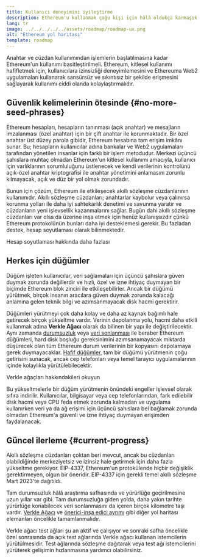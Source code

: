 ```yaml
---
title: Kullanıcı deneyimini iyileştirme
description: Ethereum'u kullanmak çoğu kişi için hâlâ oldukça karmaşık. Kitlesel kullanımı teşvik etmek için Ethereum, giriş engellerini büyük ölçüde azaltmalıdır - kullanıcılar, Ethereum'a merkeziyetsiz, izinsiz ve sansüre dirençli erişimin avantajlarından yararlanmalıdır; ancak bu, geleneksel bir web2 uygulamasını kullanmak kadar sorunsuz olmalıdır.
lang: tr
image: ../../../../../assets/roadmap/roadmap-ux.png
alt: "Ethereum yol haritası"
template: roadmap
---
```


Anahtar ve cüzdan kullanımından işlemlerin başlatılmasına kadar Ethereum'un kullanımı basitleştirilmeli. Ethereum, kitlesel kullanımı hafifletmek için, kullanıcılara izinsizliği deneyimlemesini ve Ethereuma Web2 uygulamaları kullanarak sansürsüz ve sıkıntısız bir şekilde erişmesini sağlayarak kullanımı ciddi olanda kolaylaştırmalıdır.

## Güvenlik kelimelerinin ötesinde {#no-more-seed-phrases}

Ethereum hesapları, hesapların tanınması (açık anahtar) ve mesajların imzalanması (özel anahtar) için bir çift anahtar ile korunmaktadır. Bir özel anahtar üst düzey parola gibidir, Ethereum hesabına tam erişim imkânı sunar. Bu; hesapların kullanıcılar adına bankalar ve Web2 uygulamaları tarafından yönetilen insanlar için farklı bir işlem metodudur. Merkezi üçüncü şahıslara muhtaç olmadan Ethereum'un kitlesel kullanımı amacıyla, kullanıcı için varlıklarının sorumluluğunu üstlenecek ve kendi verilerinin kontrolünü açık-özel anahtar kriptografisi ile anahtar yönetimini anlamasını zorunlu kılmayacak, açık ve düz bir yol olmak zorundadır.

Bunun için çözüm, Ethereum ile etkileşecek akıllı sözleşme cüzdanlarının kullanımıdır. Akıllı sözleşme cüzdanları; anahtarlar kaybolur veya çalınırsa korunma yolları ile daha iyi sahtekarlık denetimi ve savunma yaratır ve cüzdanların yeni işlevsellik kazanmalarını sağlar. Bugün dahi akıllı sözleşme cüzdanları var olsa da üzerine inşa etmek için henüz kullanışsızdır çünkü Ethereum protokolünün bunları daha iyi desteklemesi gerekir. Bu fazladan destek, hesap soyutlaması olarak bilinmektedir.

<ButtonLink variant="outline-color" to="/roadmap/account-abstraction/">Hesap soyutlaması hakkında daha fazlası</ButtonLink>

## Herkes için düğümler

Düğüm işleten kullanıcılar, veri sağlamaları için üçüncü şahıslara güven duymak zorunda değillerdir ve hızlı, özel ve izne ihtiyaç duymayan bir biçimde Ethereum blok zinciri ile etkileşebilirler. Ancak bir düğümü yürütmek, birçok insanın aracılara güven duymak zorunda kalacağı anlamına gelen teknik bilgi ve azımsanmayacak disk hacmi gerektirir.

Düğümleri yürütmeyi çok daha kolay ve daha az kaynak bağımlı hale getirecek birçok yükseltme vardır. Verinin depolanma yolu, hacmi daha etkili kullanmak adına **Verkle Ağacı** olarak da bilinen bir yapı ile değiştirilecektir. Aynı zamanda [durumsuzluk](/roadmap/statelessness) veya [veri sonlanması](/roadmap/statelessness/#data-expiry) ile beraber Ethereum düğümleri, hard disk boşluğu gereksinimini azımsanamayacak miktarda düşürecek olan tüm Ethereum durum verilerinin bir kopyasını depolamaya gerek duymayacaklar. [Hafif düğümler](/developers/docs/nodes-and-clients/light-clients/), tam bir düğümü yürütmenin çoğu getirisini sunacak, ancak cep telefonları veya temel tarayıcı uygulamalarının içinde kolaylıkla yürütülebilecektir.

<ButtonLink variant="outline-color" to="/roadmap/verkle-trees/">Verkle ağaçları hakkındakileri okuyun</ButtonLink>

Bu yükseltmelerle bir düğüm yürütmenin önündeki engeller işlevsel olarak sıfıra indirilir. Kullanıcılar, bilgisayar veya cep telefonlarından, fark edilebilir disk hacmi veya CPU feda etmek zorunda kalmadan ve uygulama kullanırken veri ya da ağ erişimi için üçüncü şahıslara bel bağlamak zorunda olmadan Ethereum'a güvenli ve izne ihtiyaç duymayan erişimden faydalanacak.

## Güncel ilerleme {#current-progress}

Akıllı sözleşme cüzdanları çoktan beri mevcut, ancak bu cüzdanları olabildiğinde merkeziyetsiz ve izinsiz hale getirmek için daha fazla yükseltme gerekiyor. EIP-4337, Ethereum'un protokülende hiçbir değişiklik gerektirmeyen, olgun bir öneridir. EIP-4337 için gerekli temel akıllı sözleşme Mart 2023'te dağıtıldı.

Tam durumsuzluk hâlâ araştırma safhasında ve yürürlüğe geçirilmesine uzun yıllar var gibi. Tam durumsuzluğa giden yolda, daha yakın tarihte yürürlüğe konabilecek veri sonlanmasını da içeren birçok kilometre taşı vardır. [Verkle Ağacı](/roadmap/verkle-trees/) ve [önerici-inşa edici ayrımı](/roadmap/pbs/) gibi diğer yol haritası elemanları öncelikle tamamlanmalıdır.

Verkle ağacı test ağları şu an aktif ve çalışıyor ve sonraki safha öncelikle özel sonrasında da açık test ağlarında Verkle ağacı kullanan istemcilerin yürütülmesidir. Test ağlarında sözleşme dağıtarak veya test ağı istemcilerini yürüterek gelişimin hızlanmasına yardımcı olabilirsiniz.

